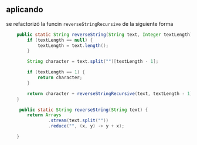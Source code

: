 ## aplicando 


se refactorizó la funcin `reverseStringRecursive` de la siguiente forma
```java
    public static String reverseString(String text, Integer textLength) {
        if (textLength == null) {
            textLength = text.length();
        }

        String character = text.split("")[textLength - 1];

        if (textLength == 1) {
            return character;
        }

        return character + reverseStringRecursive(text, textLength - 1);
    }

```


```java
     public static String reverseString(String text) {
        return Arrays
                .stream(text.split(""))
                .reduce("", (x, y) -> y + x);

    }
```
